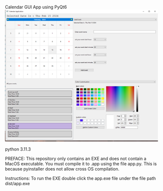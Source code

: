 Calendar GUI App using PyQt6
![calendar](image.png)


python 3.11.3

PREFACE: This repository only contains an EXE and does not contain a MacOS executable. You must compile it to .app using the file app.py.
This is because pyinstaller does not allow cross OS compilation.


Instructions: To run the EXE double click the app.exe file under the file path dist/app.exe
